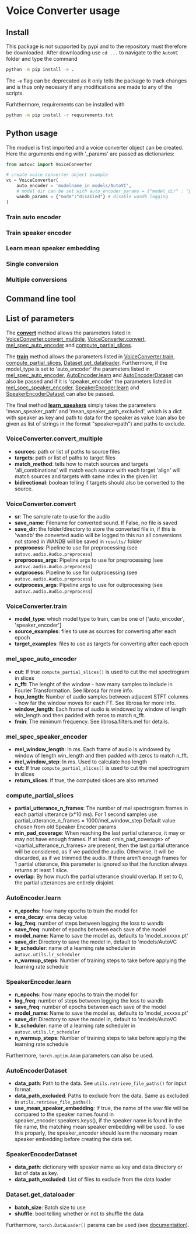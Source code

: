 # Voice Converter usage

## Install 

This package is not supported by pypi and to the repository must therefore be downloaded. After downloading use `cd ...` to navigate to the `AutoVC` folder and type the command

```bash
python -m pip install -e .
```

The `-e` flag can be deprecated as it only tells the package to track changes and is thus only necesary if any modifications are made to any of the scripts.

Furhthermore, requirements can be installed with 

```bash
python -m pip install -r requirements.txt
```

## Python usage

The moduel is first imported and a voice converter object can be created. Here the arguments ending with '_params' are passed as dictionaries:

```python
from autovc import VoiceConverter

# create voice converter object example
vc = VoiceConverter(
    auto_encoder = 'modelname_in_models/AutoVC', 
    # model dir can be set with auto_encoder_params = {"model_dir" : "path/to/model_dir"}
    wandb_params = {"mode":"disabled"} # disable wandb logging
)
```

### Train auto encoder

### Train speaker encoder

### Learn mean speaker embedding

### Single conversion

### Multiple conversions

## Command line tool

## List of parameters

The <b><u>convert</u></b> method allows the parameters listed in [VoiceConverter.convert_multiple](#VoiceConverterconvert_multiple), [VoiceConverter.convert](#VoiceConverterconvert), [mel_spec_auto_encoder](#mel_spec_auto_encoder) and [compute_partial_slices](#compute_partial_slices).

The <b><u>train</u></b> method allows the parameters listed in [VoiceConverter.train](#VoiceConvertertrain),  [compute_partial_slices](#compute_partial_slices), [Dataset.get_dataloader](#Datasetget_dataloader). 
Furthermore, if the model_type is set to 'auto_encoder' the parameters listed in [mel_spec_auto_encoder](#mel_spec_auto_encoder), [AutoEncoder.learn](#AutoEncoderlearn) and [AutoEncoderDataset](#AutoEncoderDataset) can also be passed and if it is 'speaker_encoder' the parameters listed in [mel_spec_speaker_encoder](#mel_spec_speaker_encoder), [SpeakerEncoder.learn](#SpeakerEncoderlearn) and [SpeakerEncoderDataset](#SpeakerEncoderDataset) can also be passed.

The final method <b><u>learn_speakers</u></b> simply takes the parameters 'mean_speaker_path' and 'mean_speaker_path_excluded', which is a dict with speaker as key and path to data for the speaker as value (can also be given as list of strings in the format "speaker=path") and paths to exclude.

### VoiceConverter.convert_multiple
- <b>sources</b>:
    path or list of paths to source files
- <b>targets</b>:
    path or list of paths to target files
- <b>match_method</b>:
    tells how to match sources and targets
    'all_combinations' will match each source with each target
    'align' will match sources and targets with same index in the given list
- <b>bidirectional</b>:
    boolean telling if targets should also be converted to the source.


### VoiceConverter.convert
- <b>sr</b>:
    The sample rate to use for the audio
- <b>save_name</b>:
    Filename for converted sound. 
    If False, no file is saved
- <b>save_dir</b>:
    the folder/directory to store the converted file in, if this is 'wandb' the converted audio will be logged to this run
    all conversions not stored in WANDB will be saved in `results/` folder
- <b>preprocess</b>:
    Pipeline to use for preprocessing (see `autovc.audio.Audio.preprocess`)
- <b>preprocess_args</b>:
    Pipeline args to use for preprocessing (see `autovc.audio.Audio.preprocess`)
- <b>outprocess</b>:
    Pipeline to use for outprocessing (see `autovc.audio.Audio.preprocess`)
- <b>outprocess_args</b>:
    Pipeline args to use for outprocessing (see `autovc.audio.Audio.preprocess`)

### VoiceConverter.train
- <b>model_type</b>:
    which model type to train, can be one of ['auto_encoder', 'speaker_encoder']
- <b>source_examples</b>:
    files to use as sources for converting after each epoch
- <b>target_examples</b>:
    files to use as targets for converting after each epoch


### mel_spec_auto_encoder
- <b>cut</b>:
    If true `compute_partial_slices()` is used to cut the mel spectrogram in slices
- <b>n_fft</b>:
    The lenght of the window - how many samples to include in Fourier Transformation. See librosa for more info.
- <b>hop_length</b>:
    Number of audio samples between adjacent STFT columns - how far the window moves for each FT. See librosa for more info.
- <b>window_length</b>:
    Each frame of audio is windowed by window of length win_length and then padded with zeros to match n_fft.
- <b>fmin</b>:
    The minimum frequency. See librosa.filters.mel for details.

### mel_spec_speaker_encoder
- <b>mel_window_length</b>:
    In ms. Each frame of audio is windowed by window of length win_length and then padded with zeros to match n_fft.
- <b>mel_window_step</b>:
    In ms. Used to calculate hop length
- <b>cut</b>:
    If true `compute_partial_slices()` is used to cut the mel spectrogram in slices
- <b>return_slices</b>:
    If true, the computed slices are also returned

### compute_partial_slices
- <b>partial_utterance_n_frames</b>: 
    The number of mel spectrogram frames in each partial utterance (x*10 ms).
    For 1 second samples use partial_utterance_n_frames = 1000/mel_window_step
    Default value chosen from old Speaker Encoder params
- <b>min_pad_coverage</b>: 
    When reaching the last partial utterance, it may or may not have 
    enough frames. If at least <min_pad_coverage> of <partial_utterance_n_frames> are present, 
    then the last partial utterance will be considered, as if we padded the audio. 
    Otherwise, it will be discarded, as if we trimmed the audio. If there aren't enough frames for 1 partial 
    utterance, this parameter is ignored so that the function always returns at least 1 slice.
- <b>overlap</b>: 
    By how much the partial utterance should overlap. If set to 0, the partial utterances are entirely disjoint. 


### AutoEncoder.learn
- <b>n_epochs</b>:
    how many epochs to train the model for
- <b>ema_decay</b>:
    ema decay value
- <b>log_freq</b>:
    number of steps between logging the loss to wandb
- <b>save_freq</b>:
    number of epochs between each save of the model
- <b>model_name</b>:
    Name to save the model as, defaults to 'model_xxxxxx.pt'
- <b>save_dir</b>:
    Directory to save the model in, default to 'models/AutoVC
- <b>lr_scheduler</b>:
    name of a learning rate scheduler in `autovc.utils.lr_scheduler`
- <b>n_warmup_steps</b>:
    Number of training steps to take before applying the learning rate schedule

### SpeakerEncoder.learn
- <b>n_epochs</b>:
    how many epochs to train the model for
- <b>log_freq</b>:
    number of steps between logging the loss to wandb
- <b>save_freq</b>:
    number of epochs between each save of the model
- <b>model_name</b>:
    Name to save the model as, defaults to 'model_xxxxxx.pt'
- <b>save_dir</b>:
    Directory to save the model in, default to 'models/AutoVC
- <b>lr_scheduler</b>:
    name of a learning rate scheduler in `autovc.utils.lr_scheduler`
- <b>n_warmup_steps</b>:
    Number of training steps to take before applying the learning rate schedule

Furthermore, `torch.optim.Adam` parameters can also be used.

### AutoEncoderDataset
- <b>data_path</b>:
    Path to the data. See `utils.retrieve_file_paths()` for input format.
- <b>data_path_excluded</b>:
    Paths to exclude from the data. Same as excluded in  `utils.retrieve_file_paths()`.
- <b>use_mean_speaker_embedding</b>:
    If true, the name of the wav file will be compared to the speaker names found in speaker_encoder.speakers.keys(), 
    if the speaker name is found in the file name, the matching mean speaker embedding will be used.
    To use this proparly, the speaker_encoder should learn the necesary mean speaker embedding before creating the data set.

### SpeakerEncoderDataset
- <b>data_path</b>:
    dictionary with speaker name as key and data directory or list of data as key.
- <b>data_path_excluded</b>:
    List of files to exclude from the data loader

### Dataset.get_dataloader
- <b>batch_size</b>:
    Batch size to use
- <b>shuffle</b>:
    bool telling whether or not to shuffle the data

Furthermore, `torch.DataLoader()` params can be used (see [documentation](https://pytorch.org/docs/stable/data.html#torch.utils.data.DataLoader)).
